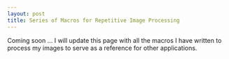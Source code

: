 ```yaml
---
layout: post
title: Series of Macros for Repetitive Image Processing
---
```


Coming soon ... 
I will update this page with all the macros I have written to process my images to serve as a reference for other applications. 
